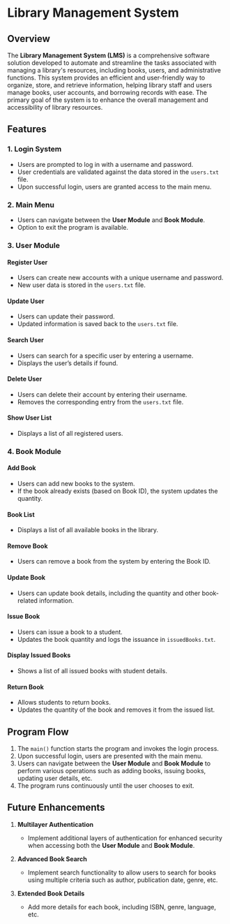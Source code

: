 # Library Management System

## Overview

The **Library Management System (LMS)** is a comprehensive software solution developed to automate and streamline the tasks associated with managing a library's resources, including books, users, and administrative functions. This system provides an efficient and user-friendly way to organize, store, and retrieve information, helping library staff and users manage books, user accounts, and borrowing records with ease. The primary goal of the system is to enhance the overall management and accessibility of library resources.

## Features

### 1. **Login System**
- Users are prompted to log in with a username and password.
- User credentials are validated against the data stored in the `users.txt` file.
- Upon successful login, users are granted access to the main menu.

### 2. **Main Menu**
- Users can navigate between the **User Module** and **Book Module**.
- Option to exit the program is available.

### 3. **User Module**
#### Register User
- Users can create new accounts with a unique username and password.
- New user data is stored in the `users.txt` file.

#### Update User
- Users can update their password.
- Updated information is saved back to the `users.txt` file.

#### Search User
- Users can search for a specific user by entering a username.
- Displays the user’s details if found.

#### Delete User
- Users can delete their account by entering their username.
- Removes the corresponding entry from the `users.txt` file.

#### Show User List
- Displays a list of all registered users.

### 4. **Book Module**
#### Add Book
- Users can add new books to the system.
- If the book already exists (based on Book ID), the system updates the quantity.

#### Book List
- Displays a list of all available books in the library.

#### Remove Book
- Users can remove a book from the system by entering the Book ID.

#### Update Book
- Users can update book details, including the quantity and other book-related information.

#### Issue Book
- Users can issue a book to a student.
- Updates the book quantity and logs the issuance in `issuedBooks.txt`.

#### Display Issued Books
- Shows a list of all issued books with student details.

#### Return Book
- Allows students to return books.
- Updates the quantity of the book and removes it from the issued list.

## Program Flow
1. The `main()` function starts the program and invokes the login process.
2. Upon successful login, users are presented with the main menu.
3. Users can navigate between the **User Module** and **Book Module** to perform various operations such as adding books, issuing books, updating user details, etc.
4. The program runs continuously until the user chooses to exit.

## Future Enhancements

1. **Multilayer Authentication**
   - Implement additional layers of authentication for enhanced security when accessing both the **User Module** and **Book Module**.

2. **Advanced Book Search**
   - Implement search functionality to allow users to search for books using multiple criteria such as author, publication date, genre, etc.

3. **Extended Book Details**
   - Add more details for each book, including ISBN, genre, language, etc.

